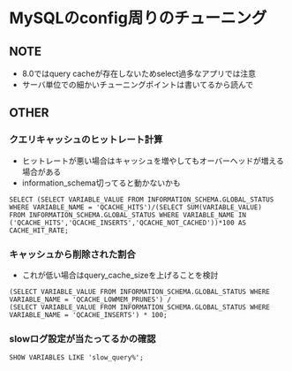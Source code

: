 # MySQLのconfig周りのチューニング

## NOTE
- 8.0ではquery cacheが存在しないためselect過多なアプリでは注意
- サーバ単位での細かいチューニングポイントは書いてるから読んで

## OTHER
### クエリキャッシュのヒットレート計算
- ヒットレートが悪い場合はキャッシュを増やしてもオーバーヘッドが増える場合がある
- information_schema切ってると動かないかも
```
SELECT (SELECT VARIABLE_VALUE FROM INFORMATION_SCHEMA.GLOBAL_STATUS WHERE VARIABLE_NAME = 'QCACHE_HITS')/(SELECT SUM(VARIABLE_VALUE)
FROM INFORMATION_SCHEMA.GLOBAL_STATUS WHERE VARIABLE_NAME IN ('QCACHE_HITS','QCACHE_INSERTS','QCACHE_NOT_CACHED'))*100 AS CACHE_HIT_RATE;
```

### キャッシュから削除された割合
- これが低い場合はquery_cache_sizeを上げることを検討
```
(SELECT VARIABLE_VALUE FROM INFORMATION_SCHEMA.GLOBAL_STATUS WHERE VARIABLE_NAME = 'QCACHE_LOWMEM_PRUNES') /
(SELECT VARIABLE_VALUE FROM INFORMATION_SCHEMA.GLOBAL_STATUS WHERE VARIABLE_NAME = 'QCACHE_INSERTS') * 100;
```

### slowログ設定が当たってるかの確認
```
SHOW VARIABLES LIKE 'slow_query%';
```
